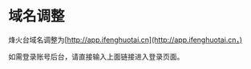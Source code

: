 # 域名调整

烽火台域名调整为[http://app.ifenghuotai.cn](http://app.ifenghuotai.cn，)

如需登录账号后台，请直接输入上面链接进入登录页面。

